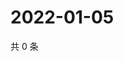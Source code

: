 # 2022-01-05

共 0 条

<!-- BEGIN WEIBO -->
<!-- 最后更新时间 Wed Jan 05 2022 10:04:11 GMT+0800 (China Standard Time) -->

<!-- END WEIBO -->
